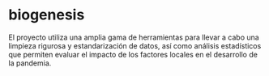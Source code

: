 # biogenesis
El proyecto utiliza una amplia gama de herramientas para llevar a cabo una limpieza rigurosa y estandarización de datos, así como análisis estadísticos que permiten evaluar el impacto de los factores locales en el desarrollo de la pandemia. 
